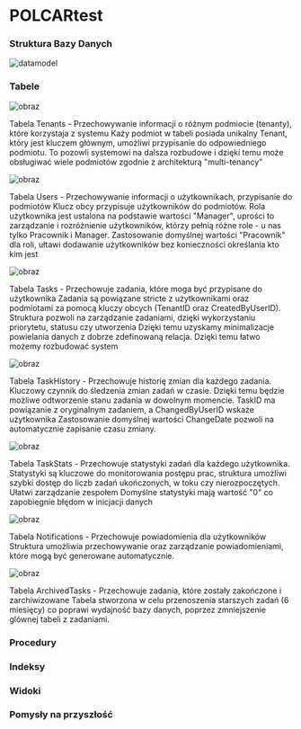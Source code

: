 # POLCARtest
### Struktura Bazy Danych 
![datamodel](https://github.com/user-attachments/assets/04951b2c-d884-43a5-9fd3-77282f58f732)
### Tabele
![obraz](https://github.com/user-attachments/assets/1af6e0b4-8792-4eb1-97b2-4d34a74a1c7f)

Tabela Tenants - Przechowywanie informacji o różnym podmiocie (tenanty), które korzystaja z systemu 
Każy podmiot w tabeli posiada unikalny Tenant, który jest kluczem głównym, umożliwi przypisanie do odpowiedniego podmiotu. 
To pozowli systemowi na dalsza rozbudowe i dzięki temu może obsługiwać wiele podmiotów zgodnie z architekturą "multi-tenancy"

![obraz](https://github.com/user-attachments/assets/30a5f868-3111-4f5f-9673-2f442d940d10)

Tabela Users - Przechowywanie informacji o użytkownikach, przypisanie do podmiotów 
Klucz obcy przypisuje użytkowników do podmiotów. Rola użytkownika jest ustalona na podstawie wartości "Manager", uprości to zarządzanie i rozróżnienie użytkowników, którzy pełnią różne role - u nas tylko Pracownik i Manager. 
Zastosowanie domyślnej wartości "Pracownik" dla roli, ułtawi dodawanie użytkowników bez konieczności określania kto kim jest

![obraz](https://github.com/user-attachments/assets/4def1dd3-4f65-4734-9524-5e5534911b24)

Tabela Tasks - Przechowuje zadania, które moga być przypisane do użytkownika
Zadania są powiązane stricte z użytkownikami oraz podmiotami za pomocą kluczy obcych (TenantID oraz CreatedByUserID). Struktura pozwoli na zarządzanie zadaniami, dzięki wykorzystaniu priorytetu, statusu czy utworzenia
Dzięki temu uzyskamy minimalizacje powielania danych z dobrze zdefinowaną relacja. Dzięki temu łatwo możemy rozbudować system

![obraz](https://github.com/user-attachments/assets/2330f7ac-5189-45b3-bfa5-2a3cb9c3c083)

Tabela TaskHistory - Przechowuje historię zmian dla każdego zadania.
Kluczowy czynnik do śledzenia zmian zadań w czasie. Dzięki temu będzie możliwe odtworzenie stanu zadania w dowolnym momencie. TaskID ma powiązanie z oryginalnym zadaniem, a ChangedByUserID wskaże użytkownika 
Zastosowanie domyślnej wartości ChangeDate pozwoli na automatycznie zapisanie czasu zmiany.

![obraz](https://github.com/user-attachments/assets/23f54f1e-7128-4c3f-993d-24aae5bbf13b)

Tabela TaskStats - Przechowuje statystyki zadań dla każdego użytkownika.
Statystyki są kluczowe do monitorowania postępu prac, struktura umożliwi szybki dostęp do liczb zadań ukończonych, w toku czy nierozpoczętych. Ułatwi zarządzanie zespołem
Domyślne statystyki mają wartość "0" co zapobiegnie błędom w inicjacji danych 

![obraz](https://github.com/user-attachments/assets/54cd6fa7-b827-47ed-abfd-12e4bbcdedbf)

Tabela Notifications - Przechowuje powiadomienia dla użytkowników
Struktura umożliwia przechowywanie oraz zarządzanie powiadomieniami, które mogą być generowane automatycznie.

![obraz](https://github.com/user-attachments/assets/4c66a0f4-897d-468c-8dda-415e1563187b)

Tabela ArchivedTasks - Przechowuje zadania, które zostały zakończone i zarchiwizowane 
Tabela stworzona w celu przenoszenia starszych zadań (6 miesięcy) co poprawi wydajność bazy danych, poprzez zmniejszenie glównej tabeli z zadaniami.

### Procedury 

### Indeksy 

### Widoki

### Pomysły na przyszłość 

